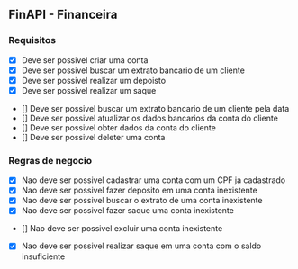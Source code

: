 ## FinAPI - Financeira

### Requisitos

- [X] Deve ser possivel criar uma conta
- [X] Deve ser possivel buscar um extrato bancario de um cliente
- [X] Deve ser possivel realizar um depoisto
- [X] Deve ser possivel realizar um saque
- [] Deve ser possivel buscar um extrato bancario de um cliente pela data
- [] Deve ser possivel atualizar os dados bancarios da conta do cliente
- [] Deve ser possivel obter dados da conta do cliente
- [] Deve ser possivel deleter uma conta

### Regras de negocio

- [X] Nao deve ser possivel cadastrar uma conta com um CPF ja cadastrado
- [X] Nao deve ser possivel fazer deposito em uma conta inexistente
- [X] Nao deve ser possivel buscar o extrato de uma conta inexistente
- [X] Nao deve ser possivel fazer saque uma conta inexistente
- [] Nao deve ser possivel excluir uma conta inexistente
- [X] Nao deve ser possivel realizar saque em uma conta com o saldo insuficiente
